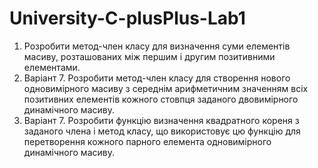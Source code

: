 # University-C-plusPlus-Lab1


1) Розробити метод-член класу для визначення суми елементів масиву, розташованих між першим і другим позитивними елементами. 
2) Варіант 7.  Розробити метод-член класу для створення нового одновимірного масиву з середнім арифметичним значенням всіх позитивних елементів кожного стовпця заданого двовимірного динамічного масиву. 
3) Варіант 7.	Розробити функцію визначення квадратного кореня з заданого члена і метод класу, що використовує цю функцію для перетворення кожного парного елемента одновимірного динамічного масиву.
